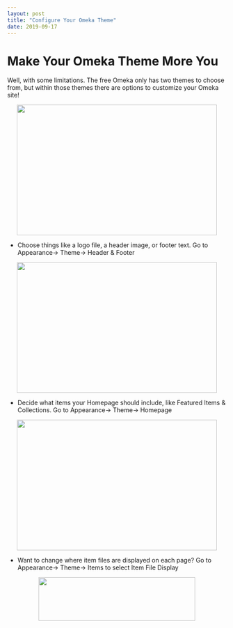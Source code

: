 ```yaml
---
layout: post
title: "Configure Your Omeka Theme"
date: 2019-09-17
---
```

# Make Your Omeka Theme More You #

Well, with some limitations. The free Omeka only has two themes to choose from, but within those themes there are options to customize your Omeka site!

<p align="center">
  <img width="460" height="300" src="https://user-images.githubusercontent.com/54911846/65169077-d12afd00-da13-11e9-8610-809d379f6d23.png">

 * Choose things like a logo file, a header image, or footer text. Go to Appearance-> Theme-> Header & Footer
<p align="center">
  <img width="460" height="300" src="https://user-images.githubusercontent.com/54911846/65168784-3d593100-da13-11e9-9b37-be8f3b70f2bb.png">

 * Decide what items your Homepage should include, like Featured Items & Collections. Go to Appearance-> Theme-> Homepage
<p align="center">
  <img width="460" height="300" src="https://user-images.githubusercontent.com/54911846/65168953-9aed7d80-da13-11e9-8c4c-bec96eeefb8e.png">
</p>

 * Want to change where item files are displayed on each page? Go to Appearance-> Theme-> Items to select Item File Display
<p align="center">
  <img width="360" height="100" src="https://user-images.githubusercontent.com/54911846/65169012-b5275b80-da13-11e9-8a25-a50117603c57.png">
</p>
